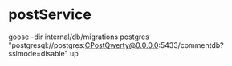 # postService


goose -dir internal/db/migrations postgres "postgresql://postgres:CPostQwerty@0.0.0.0:5433/commentdb?sslmode=disable" up 